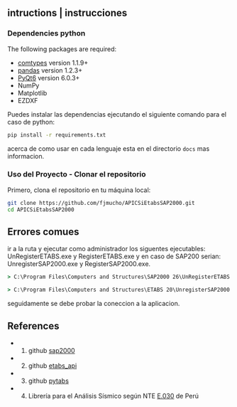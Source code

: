 

## intructions | instrucciones

### Dependencies python

The following packages are required:

* [comtypes](https://pypi.org/project/comtypes/) version 1.1.9+
* [pandas](https://pandas.pydata.org/) version 1.2.3+
* [PyQt6](https://wiki.qt.io/Qt_6.0_Release) version 6.0.3+
* NumPy
* Matplotlib
* EZDXF

Puedes instalar las dependencias ejecutando el siguiente comando para el caso de python:

```bash
pip install -r requirements.txt
```
acerca de como usar en cada lenguaje esta en el directorio `docs` mas informacion.

### Uso del Proyecto - Clonar el repositorio

Primero, clona el repositorio en tu máquina local:

```bash
git clone https://github.com/fjmucho/APICSiEtabsSAP2000.git
cd APICSiEtabsSAP2000
```

## Errores comues
ir a la ruta y ejecutar como administrador los siguentes ejecutables: UnRegisterETABS.exe y RegisterETABS.exe y en caso de SAP200 serian: UnregisterSAP2000.exe y RegisterSAP2000.exe.
```cmd
> C:\Program Files\Computers and Structures\SAP2000 26\UnRegisterETABS.exe

> C:\Program Files\Computers and Structures\ETABS 20\UnregisterSAP2000.exe
```
seguidamente se debe probar la coneccion a la aplicacion.

## References
- 1. github [sap2000](https://github.com/kandluis/sap2000)
- 2. github [etabs_api](https://github.com/ebrahimraeyat/etabs_api)
- 3. github [pytabs](https://github.com/mitchell-tesch/pytabs)
- 4. Librería para el Análisis Sísmico según NTE [E.030](https://pypi.org/project/E030/) de Perú